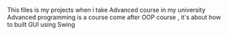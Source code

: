 This files is my projects when i take Advanced course in my university 
Advanced programming is a course come after OOP course , it's about how to built GUI using Swing 
